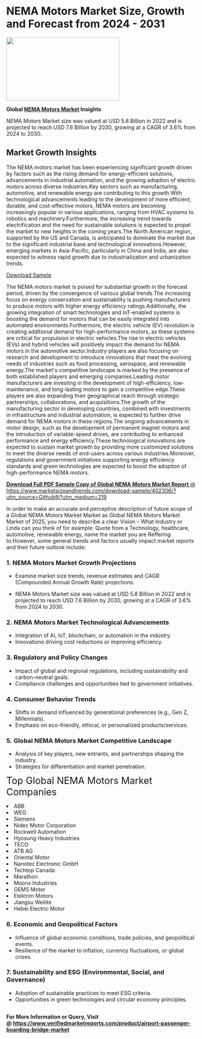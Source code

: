 <H1>NEMA Motors Market Size, Growth and Forecast from 2024 - 2031</H1><img class="aligncenter size-medium wp-image-584254" src="https://thirdeyenews.in/wp-content/uploads/2024/09/Global-Market-Research-300x168.jpeg" alt="" width="300" height="168" /><p><strong>Global&nbsp;<a href="https://www.marketsizeandtrends.com/download-sample/402306/?utm_source=Github8j?utm_medium=219">NEMA Motors Market</a> Insights</strong></p><p>NEMA Motors Market size was valued at USD 5.8 Billion in 2022 and is projected to reach USD 7.6 Billion by 2030, growing at a CAGR of 3.6% from 2024 to 2030.</p><p><h2>Market Growth Insights</h2> <p>The NEMA motors market has been experiencing significant growth driven by factors such as the rising demand for energy-efficient solutions, advancements in industrial automation, and the growing adoption of electric motors across diverse industries.Key sectors such as manufacturing, automotive, and renewable energy are contributing to this growth.With technological advancements leading to the development of more efficient, durable, and cost-effective motors, NEMA motors are becoming increasingly popular in various applications, ranging from HVAC systems to robotics and machinery.Furthermore, the increasing trend towards electrification and the need for sustainable solutions is expected to propel the market to new heights in the coming years.The North American region, supported by the US and Canada, is anticipated to dominate the market due to the significant industrial base and technological innovations.However, emerging markets in Asia-Pacific, particularly in China and India, are also expected to witness rapid growth due to industrialization and urbanization trends.</p> <p><a href="sample_download_link">Download Sample</a></p> <p>The NEMA motors market is poised for substantial growth in the forecast period, driven by the convergence of various global trends.The increasing focus on energy conservation and sustainability is pushing manufacturers to produce motors with higher energy efficiency ratings.Additionally, the growing integration of smart technologies and IoT-enabled systems is boosting the demand for motors that can be easily integrated into automated environments.Furthermore, the electric vehicle (EV) revolution is creating additional demand for high-performance motors, as these systems are critical for propulsion in electric vehicles.The rise in electric vehicles (EVs) and hybrid vehicles will positively impact the demand for NEMA motors in the automotive sector.Industry players are also focusing on research and development to introduce innovations that meet the evolving needs of industries such as food processing, aerospace, and renewable energy.The market's competitive landscape is marked by the presence of both established players and emerging companies.Leading motor manufacturers are investing in the development of high-efficiency, low-maintenance, and long-lasting motors to gain a competitive edge.These players are also expanding their geographical reach through strategic partnerships, collaborations, and acquisitions.The growth of the manufacturing sector in developing countries, combined with investments in infrastructure and industrial automation, is expected to further drive demand for NEMA motors in these regions.The ongoing advancements in motor design, such as the development of permanent magnet motors and the introduction of variable-speed drives, are contributing to enhanced performance and energy efficiency.These technological innovations are expected to sustain market growth by providing more customized solutions to meet the diverse needs of end-users across various industries.Moreover, regulations and government initiatives supporting energy efficiency standards and green technologies are expected to boost the adoption of high-performance NEMA motors.<p><a href="get_more_link"></p><p><span class=""><strong>Download Full PDF Sample Copy of Global NEMA Motors Market Report</strong> @ <a href="https://www.marketsizeandtrends.com/download-sample/402306/?utm_source=Github8j?utm_medium=219" target="_blank">https://www.marketsizeandtrends.com/download-sample/402306/?utm_source=Github8j?utm_medium=219</a></span></p><p>In order to make an accurate and perceptive description of future scope of a Global&nbsp;NEMA Motors Market Market as Global&nbsp;NEMA Motors Market Market of 2025, you need to describe a clear Vision &ndash; What Industry or Linda can you think of for example: Quote from a Technology, healthcare, automotive, renewable energy, name the market you are Reffering to.However, some general trends and factors usually impact market reports and their future outlook include:</p><h3>1.&nbsp;<strong>NEMA Motors Market Growth Projections</strong></h3><ul><li>Examine market size trends, revenue estimates and CAGR (Compounded Annual Growth Rate) projections.</li><li><p>NEMA Motors Market size was valued at USD 5.8 Billion in 2022 and is projected to reach USD 7.6 Billion by 2030, growing at a CAGR of 3.6% from 2024 to 2030.</p></li></ul><h3>2.&nbsp;<strong>NEMA Motors Market Technological Advancements</strong></h3><ul><li>Integration of AI, IoT, blockchain, or automation in the industry.</li><li>Innovations driving cost reductions or improving efficiency.</li></ul><h3>3.&nbsp;<strong>Regulatory and Policy Changes</strong></h3><ul><li>Impact of global and regional regulations, including sustainability and carbon-neutral goals.</li><li>Compliance challenges and opportunities tied to government initiatives.</li></ul><h3>4.&nbsp;<strong>Consumer Behavior Trends</strong></h3><ul><li>Shifts in demand influenced by generational preferences (e.g., Gen Z, Millennials).</li><li>Emphasis on eco-friendly, ethical, or personalized products/services.</li></ul><h3>5.&nbsp;<strong>Global NEMA Motors Market Competitive Landscape</strong></h3><ul><li>Analysis of key players, new entrants, and partnerships shaping the industry.</li><li>Strategies for differentiation and market penetration.</li></ul><p data-pm-slice="1 1 []"><span style="color: inherit; font-family: inherit; font-size: 25px;">Top Global NEMA Motors Market Companies</span></p><div class="" data-test-id=""><p><li>ABB</li><li> WEG</li><li> Siemens</li><li> Nidec Motor Corporation</li><li> Rockwell Automation</li><li> Hyosung Heavy Industries</li><li> TECO</li><li> ATB AG</li><li> Oriental Motor</li><li> Nanotec Electronic GmbH</li><li> Techtop Canada</li><li> Marathon</li><li> Moons Industries</li><li> GEMS Motor</li><li> Elektrim Motors</li><li> Jiangsu Weilite</li><li> Hebei Electric Motor</li></p></div><h3>6.&nbsp;<strong>Economic and Geopolitical Factors</strong></h3><ul><li>Influence of global economic conditions, trade policies, and geopolitical events.</li><li>Resilience of the market to inflation, currency fluctuations, or global crises.</li></ul><h3>7.&nbsp;<strong>Sustainability and ESG (Environmental, Social, and Governance)</strong></h3><ul><li>Adoption of sustainable practices to meet ESG criteria.</li><li>Opportunities in green technologies and circular economy principles.</li></ul><h2><strong style="font-size: 14px;">For More Information or Query, Visit @&nbsp;</strong><a style="background-color: #ffffff; font-size: 14px;" href="https://www.marketsizeandtrends.com/report/nema-motors-market/" target="_blank">https://www.verifiedmarketreports.com/product/airport-passenger-boarding-bridge-market</a></h2>